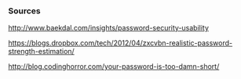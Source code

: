 

### Sources

http://www.baekdal.com/insights/password-security-usability

https://blogs.dropbox.com/tech/2012/04/zxcvbn-realistic-password-strength-estimation/

http://blog.codinghorror.com/your-password-is-too-damn-short/
